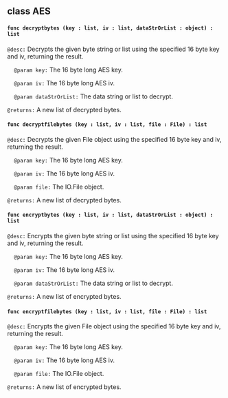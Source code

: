 ## class AES

#### ```func decryptbytes (key : list, iv : list, dataStrOrList : object) : list```

```@desc:``` Decrypts the given byte string or list using the specified 16 byte key and iv, returning the result.

&nbsp;&nbsp;&nbsp;&nbsp;```@param key:``` The 16 byte long AES key.

&nbsp;&nbsp;&nbsp;&nbsp;```@param iv:``` The 16 byte long AES iv.

&nbsp;&nbsp;&nbsp;&nbsp;```@param dataStrOrList:``` The data string or list to decrypt.

```@returns:``` A new list of decrypted bytes.

#### ```func decryptfilebytes (key : list, iv : list, file : File) : list```

```@desc:``` Decrypts the given File object using the specified 16 byte key and iv, returning the result.

&nbsp;&nbsp;&nbsp;&nbsp;```@param key:``` The 16 byte long AES key.

&nbsp;&nbsp;&nbsp;&nbsp;```@param iv:``` The 16 byte long AES iv.

&nbsp;&nbsp;&nbsp;&nbsp;```@param file:``` The IO.File object.

```@returns:``` A new list of decrypted bytes.

#### ```func encryptbytes (key : list, iv : list, dataStrOrList : object) : list```

```@desc:``` Encrypts the given byte string or list using the specified 16 byte key and iv, returning the result.

&nbsp;&nbsp;&nbsp;&nbsp;```@param key:``` The 16 byte long AES key.

&nbsp;&nbsp;&nbsp;&nbsp;```@param iv:``` The 16 byte long AES iv.

&nbsp;&nbsp;&nbsp;&nbsp;```@param dataStrOrList:``` The data string or list to decrypt.

```@returns:``` A new list of encrypted bytes.

#### ```func encryptfilebytes (key : list, iv : list, file : File) : list```

```@desc:``` Encrypts the given File object using the specified 16 byte key and iv, returning the result.

&nbsp;&nbsp;&nbsp;&nbsp;```@param key:``` The 16 byte long AES key.

&nbsp;&nbsp;&nbsp;&nbsp;```@param iv:``` The 16 byte long AES iv.

&nbsp;&nbsp;&nbsp;&nbsp;```@param file:``` The IO.File object.

```@returns:``` A new list of encrypted bytes.

